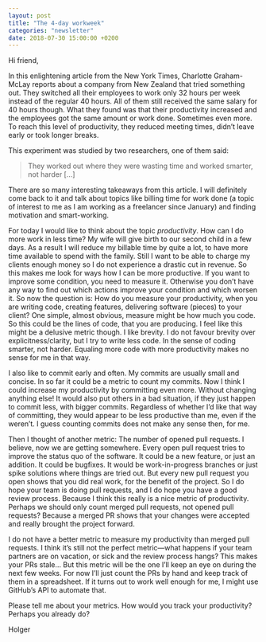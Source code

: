 ```yaml
---
layout: post
title: "The 4-day workweek"
categories: "newsletter"
date: 2018-07-30 15:00:00 +0200
---
```

Hi friend,

In this enlightening article from the New York Times, Charlotte Graham-McLay reports about a company from New Zealand that tried something out. They switched all their employees to work only 32 hours per week instead of the regular 40 hours. All of them still received the same salary for 40 hours though. What they found was that their productivity increased and the employees got the same amount or work done. Sometimes even more.
To reach this level of productivity, they reduced meeting times, didn’t leave early or took longer breaks.
<!--more-->
This experiment was studied by two researchers, one of them said:

> They worked out where they were wasting time and worked smarter, not harder  […]

There are so many interesting takeaways from this article. I will definitely come back to it and talk about topics like billing time for work done (a topic of interest to me as I am working as a freelancer since January) and finding motivation and smart-working.

For today I would like to think about the topic _productivity_. How can I do more work in less time? My wife will give birth to our second child in a few days. As a result I will reduce my billable time by quite a lot, to have more time available to spend with the family. Still I want to be able to charge my clients enough money so I do not experience a drastic cut in revenue. So this makes me look for ways how I can be more productive.
If you want to improve some condition, you need to measure it. Otherwise you don’t have any way to find out which actions improve your condition and which worsen it. So now the question is: How do you measure your productivity, when you are writing code, creating features, delivering software (pieces) to your client?
One simple, almost obvious, measure might be how much you code. So this could be the lines of code, that you are producing. I feel like this might be a delusive metric though. I like brevity. I do not favour brevity over explicitness/clarity, but I try to write less code. In the sense of coding smarter, not harder.
Equaling more code with more productivity makes no sense for me in that way.

I also like to commit early and often. My commits are usually small and concise. In so far it could be a metric to count my commits. Now I think I could increase my productivity by committing even more. Without changing anything else! It would also put others in a bad situation, if they just happen to commit less, with bigger commits. Regardless of whether I’d like that way of committing, they would appear to be less productive than me, even if the weren’t. I guess counting commits does not make any sense then, for me.

Then I thought of another metric: The number of opened pull requests. I believe, now we are getting somewhere. Every open pull request tries to improve the status quo of the software. It could be a new feature, or just an addition. It could be bugfixes. It would be work-in-progress branches or just spike solutions where things are tried out. But every new pull request you open shows that you did real work, for the benefit of the project. So I do hope your team is doing pull requests, and I do hope you have a good review process. Because I think this really is a nice metric of productivity. Perhaps we should only count merged pull requests, not opened pull requests? Because a merged PR shows that your changes were accepted and really brought the project forward.

I do not have a better metric to measure my productivity than merged pull requests. I think it’s still not the perfect metric—what happens if your team partners are on vacation, or sick and the review process hangs? This makes your PRs stale… But this metric will be the one I’ll keep an eye on during the next few weeks. For now I’ll just count the PRs by hand and keep track of them in a spreadsheet. If it turns out to work well enough for me, I might use GitHub’s API to automate that.

Please tell me about your metrics. How would you track your productivity? Perhaps you already do?

Holger
